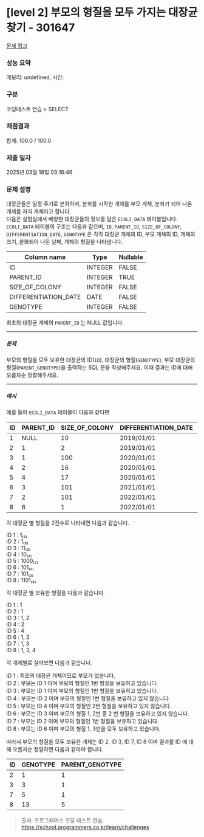 # [level 2] 부모의 형질을 모두 가지는 대장균 찾기 - 301647 

[문제 링크](https://school.programmers.co.kr/learn/courses/30/lessons/301647) 

### 성능 요약

메모리: undefined, 시간: 

### 구분

코딩테스트 연습 > SELECT

### 채점결과

합계: 100.0 / 100.0

### 제출 일자

2025년 03월 18일 03:16:46

### 문제 설명

<p>대장균들은 일정 주기로 분화하며, 분화를 시작한 개체를 부모 개체, 분화가 되어 나온 개체를 자식 개체라고 합니다.<br>
다음은 실험실에서 배양한 대장균들의 정보를 담은 <code>ECOLI_DATA</code> 테이블입니다. <code>ECOLI_DATA</code> 테이블의 구조는 다음과 같으며,  <code>ID</code>, <code>PARENT_ID</code>, <code>SIZE_OF_COLONY</code>, <code>DIFFERENTIATION_DATE</code>, <code>GENOTYPE</code> 은 각각 대장균 개체의 ID, 부모 개체의 ID, 개체의 크기, 분화되어 나온 날짜, 개체의 형질을 나타냅니다.</p>
<table class="table">
        <thead><tr>
<th>Column name</th>
<th>Type</th>
<th>Nullable</th>
</tr>
</thead>
        <tbody><tr>
<td>ID</td>
<td>INTEGER</td>
<td>FALSE</td>
</tr>
<tr>
<td>PARENT_ID</td>
<td>INTEGER</td>
<td>TRUE</td>
</tr>
<tr>
<td>SIZE_OF_COLONY</td>
<td>INTEGER</td>
<td>FALSE</td>
</tr>
<tr>
<td>DIFFERENTIATION_DATE</td>
<td>DATE</td>
<td>FALSE</td>
</tr>
<tr>
<td>GENOTYPE</td>
<td>INTEGER</td>
<td>FALSE</td>
</tr>
</tbody>
      </table>
<p>최초의 대장균 개체의 <code>PARENT_ID</code> 는 NULL 값입니다.</p>

<hr>

<h5>문제</h5>

<p>부모의 형질을 모두 보유한 대장균의 ID(<code>ID</code>), 대장균의 형질(<code>GENOTYPE</code>), 부모 대장균의 형질(<code>PARENT_GENOTYPE</code>)을 출력하는 SQL 문을 작성해주세요. 이때 결과는 ID에 대해 오름차순 정렬해주세요.</p>

<hr>

<h5>예시</h5>

<p>예를 들어 <code>ECOLI_DATA</code> 테이블이 다음과 같다면</p>
<table class="table">
        <thead><tr>
<th>ID</th>
<th>PARENT_ID</th>
<th>SIZE_OF_COLONY</th>
<th>DIFFERENTIATION_DATE</th>
<th>GENOTYPE</th>
</tr>
</thead>
        <tbody><tr>
<td>1</td>
<td>NULL</td>
<td>10</td>
<td>2019/01/01</td>
<td>1</td>
</tr>
<tr>
<td>2</td>
<td>1</td>
<td>2</td>
<td>2019/01/01</td>
<td>1</td>
</tr>
<tr>
<td>3</td>
<td>1</td>
<td>100</td>
<td>2020/01/01</td>
<td>3</td>
</tr>
<tr>
<td>4</td>
<td>2</td>
<td>16</td>
<td>2020/01/01</td>
<td>2</td>
</tr>
<tr>
<td>5</td>
<td>4</td>
<td>17</td>
<td>2020/01/01</td>
<td>8</td>
</tr>
<tr>
<td>6</td>
<td>3</td>
<td>101</td>
<td>2021/01/01</td>
<td>5</td>
</tr>
<tr>
<td>7</td>
<td>2</td>
<td>101</td>
<td>2022/01/01</td>
<td>5</td>
</tr>
<tr>
<td>8</td>
<td>6</td>
<td>1</td>
<td>2022/01/01</td>
<td>13</td>
</tr>
</tbody>
      </table>
<p>각 대장균 별 형질을 2진수로 나타내면 다음과 같습니다.</p>

<p>ID 1 : 1₍₂₎<br>
ID 2 : 1₍₂₎<br>
ID 3 : 11₍₂₎<br>
ID 4 : 10₍₂₎<br>
ID 5 : 1000₍₂₎<br>
ID 6 : 101₍₂₎<br>
ID 7 : 101₍₂₎<br>
ID 8 : 1101₍₂₎</p>

<p>각 대장균 별 보유한 형질을 다음과 같습니다.</p>

<p>ID 1 : 1<br>
ID 2 : 1<br>
ID 3 : 1, 2<br>
ID 4 : 2<br>
ID 5 : 4<br>
ID 6 : 1, 3<br>
ID 7 : 1, 3<br>
ID 8 : 1, 3, 4</p>

<p>각 개체별로 살펴보면 다음과 같습니다.</p>

<p>ID 1 : 최초의 대장균 개체이므로 부모가 없습니다.<br>
ID 2 : 부모는 ID 1 이며 부모의 형질인 1번 형질을 보유하고 있습니다.<br>
ID 3 : 부모는 ID 1 이며 부모의 형질인 1번 형질을 보유하고 있습니다.<br>
ID 4 : 부모는 ID 2 이며 부모의 형질인 1번 형질을 보유하고 있지 않습니다.<br>
ID 5 : 부모는 ID 4 이며 부모의 형질인 2번 형질을 보유하고 있지 않습니다.<br>
ID 6 : 부모는 ID 3 이며 부모의 형질 1, 2번 중 2 번 형질을 보유하고 있지 않습니다.<br>
ID 7 : 부모는 ID 2 이며 부모의 형질인 1번 형질을 보유하고 있습니다.<br>
ID 8 : 부모는 ID 6 이며 부모의 형질 1, 3번을 모두 보유하고 있습니다.</p>

<p>따라서 부모의 형질을 모두 보유한 개체는 ID 2, ID 3, ID 7, ID 8 이며 결과를 ID 에 대해 오름차순 정렬하면 다음과 같아야 합니다.</p>
<table class="table">
        <thead><tr>
<th>ID</th>
<th>GENOTYPE</th>
<th>PARENT_GENOTYPE</th>
</tr>
</thead>
        <tbody><tr>
<td>2</td>
<td>1</td>
<td>1</td>
</tr>
<tr>
<td>3</td>
<td>3</td>
<td>1</td>
</tr>
<tr>
<td>7</td>
<td>5</td>
<td>1</td>
</tr>
<tr>
<td>8</td>
<td>13</td>
<td>5</td>
</tr>
</tbody>
      </table>

> 출처: 프로그래머스 코딩 테스트 연습, https://school.programmers.co.kr/learn/challenges